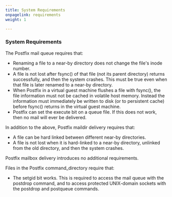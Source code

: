 ```yaml
---
title: System Requirements
onpagelink: requirements
weight: 1

---
```


### **System Requirements**

The Postfix mail queue requires that:

- Renaming a file to a near-by directory does not change the file's inode number.
- A file is not lost after fsync() of that file (not its parent directory) returns successfully, and then the system crashes. This must be true even when that file is later renamed to a near-by directory.
- When Postfix in a virtual guest machine flushes a file with fsync(), the file information must not be cached in volatile host memory. Instead the information must immediately be written to disk (or to persistent cache) before fsync() returns in the virtual guest machine.
- Postfix can set the execute bit on a queue file. If this does not work, then no mail will ever be delivered.
 
In addition to the above, Postfix maildir delivery requires that:

- A file can be hard linked between different near-by directories.
- A file is not lost when it is hard-linked to a near-by directory, unlinked from the old directory, and then the system crashes.
 
Postfix mailbox delivery introduces no additional requirements.

Files in the Postfix command\_directory require that:

- The setgid bit works. This is required to access the mail queue with the postdrop command, and to access protected UNIX-domain sockets with the postdrop and postqueue commands.
 
